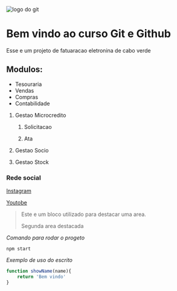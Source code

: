 
![logo do git](https://cabosys.cv/web/image/res.company/1/logo?unique=bcf0f5e)
# Bem vindo ao curso Git e Github
Esse e um projeto de fatuaracao eletronina de cabo verde


## Modulos:
* Tesouraria
* Vendas
* Compras
* Contabilidade
1. Gestao Microcredito

    1. Solicitacao

    2. Ata
2. Gestao Socio
3. Gestao Stock

### Rede social
[Instagram](https://www.instagram.com/)

[Youtobe](https://www.youtube.com/@SocialArts)
>Este e um bloco utilizado para destacar uma area.
>
>Segunda area destacada

*Comando para rodar o progeto*

```
npm start
```
*Exemplo de uso do escrito*
```js
function showName(name){
    return 'Bem vindo'
}

```
